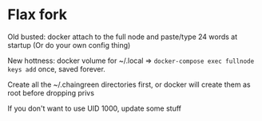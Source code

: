 # Flax fork

Old busted: docker attach to the full node and paste/type 24 words at startup (Or do your own config thing)

New hottness: docker volume for ~/.local => `docker-compose exec fullnode keys add` once, saved forever.

Create all the ~/.chaingreen directories first, or docker will create them as root before dropping privs

If you don't want to use UID 1000, update some stuff
